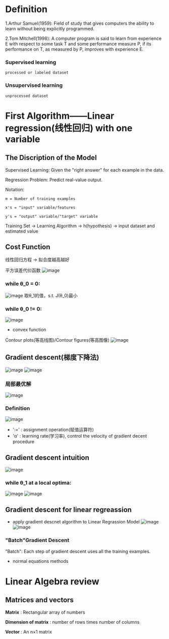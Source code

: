 # Definition
1.Arthur Samuel(1959): Field of study that gives computers the ability to learn without being explicitly programmed.

2.Tom Mitchell(1998): A computer program is said to learn from experience E with respect to some task T and some performance measure P, if its performance on T, as measured by P, improves with experience E.
### Supervised learning
	processed or labeled dataset
### Unsupervised learning
	unprocessed dataset

# First Algorithm——Linear regression(线性回归) with one variable
## The Discription of the Model
Supervised Learning: Given the "right answer" for each example in the data.

Regression Problem: Predict real-value output.

Notation:
	
	m = Number of training examples
	
	x's = "input" variable/features
	
	y's = "output" variable/"target" variable
	
Training Set -> Learning Algorithm -> h(hypothesis) -> input dataset and estimated value

## Cost Function
线性回归方程 -> 拟合度越高越好

平方误差代价函数
![image](https://user-images.githubusercontent.com/116483698/209258523-af83fbfb-2044-4e3c-919e-0987be92d383.png)

### while θ_0 = 0:
![image](https://user-images.githubusercontent.com/116483698/209258834-15fcfc33-a213-4781-bb0e-5f49da823586.png)
取θ_1的值，s.t. J(θ_0)最小

### while θ_0 != 0:
![image](https://user-images.githubusercontent.com/116483698/209289872-41674aad-0c87-490e-9fb1-be1a8b4079e3.png)
- convex function

Contour plots(等高线图)/Contour figures(等高图像)
![image](https://user-images.githubusercontent.com/116483698/209290251-27f8ddbc-4a6b-4283-82b1-cbb6149e0cb5.png)

## Gradient descent(梯度下降法)
![image](https://user-images.githubusercontent.com/116483698/209291588-6b05496d-0c1b-439a-badb-74d313486f6f.png)
![image](https://user-images.githubusercontent.com/116483698/209291938-52767aa4-4e67-4ed0-93b8-f1ba9017e500.png)
### 局部最优解
![image](https://user-images.githubusercontent.com/116483698/209293182-b643816c-921e-4f7c-9ba7-e7c4a47594b1.png)
### Definition
![image](https://user-images.githubusercontent.com/116483698/209293276-4f511605-091e-49f7-855a-b09b16584afd.png)
- ':=' : assignment operation(赋值运算符)
- 'α' : learning rate(学习率), control the velocity of gradient decent procedure

## Gradient descent intuition
![image](https://user-images.githubusercontent.com/116483698/209418291-92c027af-64fd-4482-9040-543443005cf7.png)
### while θ_1 at a local optima:
![image](https://user-images.githubusercontent.com/116483698/209418373-8154bede-1a59-4431-a425-0384e04aeed0.png)
![image](https://user-images.githubusercontent.com/116483698/209418424-06344905-d32f-45af-8681-f3a5a7a52524.png)

## Gradient descent for linear regreassion
- apply gradient descnet algorithm to Linear Regrassion Model
![image](https://user-images.githubusercontent.com/116483698/209418584-0325f402-f356-4dc5-823c-41d5a3bd0b21.png)
![image](https://user-images.githubusercontent.com/116483698/209418637-0c26b2d2-0fb4-4804-939a-8c776ada6a90.png)
### "Batch"Gradient Descent
"Batch": Each step of gradient descent uses all the training examples.

- normal equations methods

# Linear Algebra review
## Matrices and vectors
**Matrix** : Rectangular array of numbers

**Dimension of matrix** : number of rows times number of columns

**Vector** : An n×1 matrix
